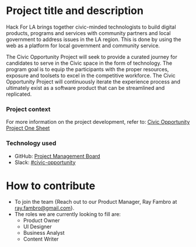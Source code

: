 # Project title and description

Hack For LA brings together civic-minded technologists to build digital products, programs and services with community partners and local government to address issues in the LA region. This is done by using the web as a platform for local government and community service. 

The Civic Opportunity Project will seek to provide a curated journey for candidates to serve in the Civic space in the form of technology. The program goal is to equip the participants with the proper resources, exposure and toolsets to excel in the competitive workforce. The Civic Opportunity Project will continuously iterate the experience process and ultimately exist as a software product that can be streamlined and replicated.

### Project context

For more information on the project development, refer to: [Civic Opportunity Project One Sheet](https://docs.google.com/document/d/1E4JIMNX9GgD_VcLqcnJCmR8kCnVi1GmgKCoKH9H71Cs/edit?ts=5ef27a61)

### Technology used

- GitHub: [Project Management Board](https://github.com/hackforla/civic-opportunity/projects/1)
- Slack: [#civic-opportunity](https://hackforla.slack.com/archives/C016CJZ8VTN)

# How to contribute

- To join the team {Reach out to our Product Manager, Ray Fambro at ray.fambro@gmail.com}.
- The roles we are currently looking to fill are:
  - Product Owner
  - UI Designer
  - Business Analyst
  - Content Writer
  

